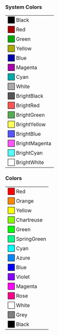 <style>.color{display:inline-block;min-width:1.25em;height:1.25em;line-height:1.25;margin:1px 0;text-align:center;border:1px solid black;background-color:transparent;}</style>

### System Colors

<table>
<tbody>
<tr><td><span class="color" style="background-color: #000000;">&nbsp;</span>&nbsp;Black</td></tr>
<tr><td><span class="color" style="background-color: #AA0000;">&nbsp;</span>&nbsp;Red</td></tr>
<tr><td><span class="color" style="background-color: #00AA00;">&nbsp;</span>&nbsp;Green</td></tr>
<tr><td><span class="color" style="background-color: #AAAA00;">&nbsp;</span>&nbsp;Yellow</td></tr>
<tr><td><span class="color" style="background-color: #0000AA;">&nbsp;</span>&nbsp;Blue</td></tr>
<tr><td><span class="color" style="background-color: #AA00AA;">&nbsp;</span>&nbsp;Magenta</td></tr>
<tr><td><span class="color" style="background-color: #00AAAA;">&nbsp;</span>&nbsp;Cyan</td></tr>
<tr><td><span class="color" style="background-color: #AAAAAA;">&nbsp;</span>&nbsp;White</td></tr>
<tr><td><span class="color" style="background-color: #555555;">&nbsp;</span>&nbsp;BrightBlack</td></tr>
<tr><td><span class="color" style="background-color: #FF5555;">&nbsp;</span>&nbsp;BrightRed</td></tr>
<tr><td><span class="color" style="background-color: #55AA55;">&nbsp;</span>&nbsp;BrightGreen</td></tr>
<tr><td><span class="color" style="background-color: #FFFF55;">&nbsp;</span>&nbsp;BrightYellow</td></tr>
<tr><td><span class="color" style="background-color: #5555FF;">&nbsp;</span>&nbsp;BrightBlue</td></tr>
<tr><td><span class="color" style="background-color: #FF55FF;">&nbsp;</span>&nbsp;BrightMagenta</td></tr>
<tr><td><span class="color" style="background-color: #55FFFF;">&nbsp;</span>&nbsp;BrightCyan</td></tr>
<tr><td><span class="color" style="background-color: #FFFFFF;">&nbsp;</span>&nbsp;BrightWhite</td></tr>
</tbody>
</table>

### Colors

<table>
<tbody>
<tr><td><span class="color" style="background-color: #FF0000;">&nbsp;</span>&nbsp;Red</td></tr>
<tr><td><span class="color" style="background-color: #FF8700;">&nbsp;</span>&nbsp;Orange</td></tr>
<tr><td><span class="color" style="background-color: #FFFF00;">&nbsp;</span>&nbsp;Yellow</td></tr>
<tr><td><span class="color" style="background-color: #87FF00;">&nbsp;</span>&nbsp;Chartreuse</td></tr>
<tr><td><span class="color" style="background-color: #00FF00;">&nbsp;</span>&nbsp;Green</td></tr>
<tr><td><span class="color" style="background-color: #00FF87;">&nbsp;</span>&nbsp;SpringGreen</td></tr>
<tr><td><span class="color" style="background-color: #00FFFF;">&nbsp;</span>&nbsp;Cyan</td></tr>
<tr><td><span class="color" style="background-color: #0087FF;">&nbsp;</span>&nbsp;Azure</td></tr>
<tr><td><span class="color" style="background-color: #0000FF;">&nbsp;</span>&nbsp;Blue</td></tr>
<tr><td><span class="color" style="background-color: #8700FF;">&nbsp;</span>&nbsp;Violet</td></tr>
<tr><td><span class="color" style="background-color: #FF00FF;">&nbsp;</span>&nbsp;Magenta</td></tr>
<tr><td><span class="color" style="background-color: #FF0087;">&nbsp;</span>&nbsp;Rose</td></tr>
<tr><td><span class="color" style="background-color: #FFFFFF;">&nbsp;</span>&nbsp;White</td></tr>
<tr><td><span class="color" style="background-color: #808080;">&nbsp;</span>&nbsp;Grey</td></tr>
<tr><td><span class="color" style="background-color: #000000;">&nbsp;</span>&nbsp;Black</td></tr>
</tbody>
</table>
